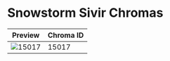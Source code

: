 # Snowstorm Sivir Chromas

| Preview | Chroma ID |
|---------|-----------|
| ![15017](https://raw.communitydragon.org/latest/plugins/rcp-be-lol-game-data/global/default/v1/champion-chroma-images/15/15017.png) | 15017 |